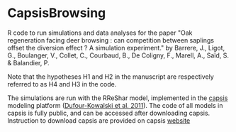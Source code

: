 # CapsisBrowsing

R code to run simulations and data analyses for the paper "Oak regeneration facing deer browsing : can competition between saplings offset the diversion effect ? A simulation experiment." by Barrere, J., Ligot, G., Boulanger, V., Collet, C., Courbaud, B., De Coligny, F., Marell, A., Saïd, S. & Balandier, P.

Note that the hypotheses H1 and H2 in the manuscript are respectively referred to as H4 and H3 in the code. 

The simulations are run with the RReShar model, implemented in the [capsis](https://capsis.cirad.fr/capsis/home) modeling platform ([Dufour-Kowalski et al. 2011](https://link.springer.com/article/10.1007/s13595-011-0140-9)). The code of all models in capsis is fully public, and can be accessed after downloading capsis. Instruction to download capsis are provided on capsis [website](https://capsis.cirad.fr/capsis/documentation/installation_guide)

